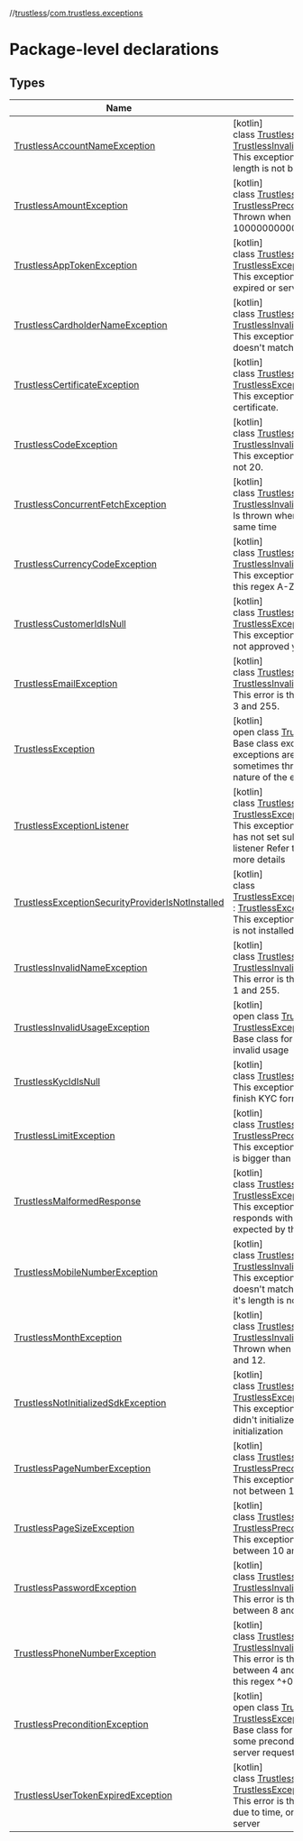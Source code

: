//[trustless](../../index.md)/[com.trustless.exceptions](index.md)

# Package-level declarations

## Types

| Name | Summary |
|---|---|
| [TrustlessAccountNameException](-trustless-account-name-exception/index.md) | [kotlin]<br>class [TrustlessAccountNameException](-trustless-account-name-exception/index.md) : [TrustlessInvalidUsageException](-trustless-invalid-usage-exception/index.md)<br>This exception is thrown when Account name length is not between 1 and 105. |
| [TrustlessAmountException](-trustless-amount-exception/index.md) | [kotlin]<br>class [TrustlessAmountException](-trustless-amount-exception/index.md) : [TrustlessPreconditionException](-trustless-precondition-exception/index.md)<br>Thrown when amount is not between  0.0001 and 1000000000000000000. |
| [TrustlessAppTokenException](-trustless-app-token-exception/index.md) | [kotlin]<br>class [TrustlessAppTokenException](-trustless-app-token-exception/index.md) : [TrustlessException](-trustless-exception/index.md)<br>This exception is thrown when app token has expired or server forced it to expire |
| [TrustlessCardholderNameException](-trustless-cardholder-name-exception/index.md) | [kotlin]<br>class [TrustlessCardholderNameException](-trustless-cardholder-name-exception/index.md) : [TrustlessInvalidUsageException](-trustless-invalid-usage-exception/index.md)<br>This exception is thrown when cardholder name doesn't match ^(A-Z'.-+\s?)+$. |
| [TrustlessCertificateException](-trustless-certificate-exception/index.md) | [kotlin]<br>class [TrustlessCertificateException](-trustless-certificate-exception/index.md) : [TrustlessException](-trustless-exception/index.md)<br>This exception indicates the problem with the certificate. |
| [TrustlessCodeException](-trustless-code-exception/index.md) | [kotlin]<br>class [TrustlessCodeException](-trustless-code-exception/index.md) : [TrustlessInvalidUsageException](-trustless-invalid-usage-exception/index.md)<br>This exception is thrown when code's length is not 20. |
| [TrustlessConcurrentFetchException](-trustless-concurrent-fetch-exception/index.md) | [kotlin]<br>class [TrustlessConcurrentFetchException](-trustless-concurrent-fetch-exception/index.md) : [TrustlessInvalidUsageException](-trustless-invalid-usage-exception/index.md)<br>Is thrown when multiple requests are made at the same time |
| [TrustlessCurrencyCodeException](-trustless-currency-code-exception/index.md) | [kotlin]<br>class [TrustlessCurrencyCodeException](-trustless-currency-code-exception/index.md) : [TrustlessInvalidUsageException](-trustless-invalid-usage-exception/index.md)<br>This exception is thrown when it doesn't match this regex A-Z{3} |
| [TrustlessCustomerIdIsNull](-trustless-customer-id-is-null/index.md) | [kotlin]<br>class [TrustlessCustomerIdIsNull](-trustless-customer-id-is-null/index.md) : [TrustlessException](-trustless-exception/index.md)<br>This exception is usually thrown when KYC was not approved yet. |
| [TrustlessEmailException](-trustless-email-exception/index.md) | [kotlin]<br>class [TrustlessEmailException](-trustless-email-exception/index.md) : [TrustlessInvalidUsageException](-trustless-invalid-usage-exception/index.md)<br>This error is thrown if email length isn't between 3 and 255. |
| [TrustlessException](-trustless-exception/index.md) | [kotlin]<br>open class [TrustlessException](-trustless-exception/index.md) : Exception<br>Base class exception, from which all of the other exceptions are inherited This exception is sometimes thrown because of the unknown nature of the error |
| [TrustlessExceptionListener](-trustless-exception-listener/index.md) | [kotlin]<br>class [TrustlessExceptionListener](-trustless-exception-listener/index.md) : [TrustlessException](-trustless-exception/index.md)<br>This exceptions is thrown when the developer has not set subscribeToSecurityProviderUpdate listener Refer to advanced documentation for more details |
| [TrustlessExceptionSecurityProviderIsNotInstalled](-trustless-exception-security-provider-is-not-installed/index.md) | [kotlin]<br>class [TrustlessExceptionSecurityProviderIsNotInstalled](-trustless-exception-security-provider-is-not-installed/index.md) : [TrustlessException](-trustless-exception/index.md)<br>This exception is thrown when security provider is not installed. |
| [TrustlessInvalidNameException](-trustless-invalid-name-exception/index.md) | [kotlin]<br>class [TrustlessInvalidNameException](-trustless-invalid-name-exception/index.md) : [TrustlessInvalidUsageException](-trustless-invalid-usage-exception/index.md)<br>This error is thrown if name length isn't between  1 and 255. |
| [TrustlessInvalidUsageException](-trustless-invalid-usage-exception/index.md) | [kotlin]<br>open class [TrustlessInvalidUsageException](-trustless-invalid-usage-exception/index.md) : [TrustlessException](-trustless-exception/index.md)<br>Base class for exceptions that are related to invalid usage |
| [TrustlessKycIdIsNull](-trustless-kyc-id-is-null/index.md) | [kotlin]<br>class [TrustlessKycIdIsNull](-trustless-kyc-id-is-null/index.md) : [TrustlessException](-trustless-exception/index.md)<br>This exception is thrown when customer did not finish KYC form |
| [TrustlessLimitException](-trustless-limit-exception/index.md) | [kotlin]<br>class [TrustlessLimitException](-trustless-limit-exception/index.md) : [TrustlessPreconditionException](-trustless-precondition-exception/index.md)<br>This exception is thrown when the value of a limit is bigger than 1000000000000 |
| [TrustlessMalformedResponse](-trustless-malformed-response/index.md) | [kotlin]<br>class [TrustlessMalformedResponse](-trustless-malformed-response/index.md) : [TrustlessException](-trustless-exception/index.md)<br>This exceptions is thrown when the server responds with the data format which is not expected by the SDK |
| [TrustlessMobileNumberException](-trustless-mobile-number-exception/index.md) | [kotlin]<br>class [TrustlessMobileNumberException](-trustless-mobile-number-exception/index.md) : [TrustlessInvalidUsageException](-trustless-invalid-usage-exception/index.md)<br>This exceptions is thrown when the mobile doesn't match this regex ^0?1-9+0-9*$, and it's length is not between 4 and 15. |
| [TrustlessMonthException](-trustless-month-exception/index.md) | [kotlin]<br>class [TrustlessMonthException](-trustless-month-exception/index.md) : [TrustlessInvalidUsageException](-trustless-invalid-usage-exception/index.md)<br>Thrown when month number is not between 1 and 12. |
| [TrustlessNotInitializedSdkException](-trustless-not-initialized-sdk-exception/index.md) | [kotlin]<br>class [TrustlessNotInitializedSdkException](-trustless-not-initialized-sdk-exception/index.md) : [TrustlessException](-trustless-exception/index.md)<br>This exception is thrown when the developer didn't initialize sdk, or there was an error during initialization |
| [TrustlessPageNumberException](-trustless-page-number-exception/index.md) | [kotlin]<br>class [TrustlessPageNumberException](-trustless-page-number-exception/index.md) : [TrustlessPreconditionException](-trustless-precondition-exception/index.md)<br>This exceptions is thrown when page number is not between 1 and 4000000 |
| [TrustlessPageSizeException](-trustless-page-size-exception/index.md) | [kotlin]<br>class [TrustlessPageSizeException](-trustless-page-size-exception/index.md) : [TrustlessPreconditionException](-trustless-precondition-exception/index.md)<br>This exceptions is thrown when page size is not between 10 and 500 |
| [TrustlessPasswordException](-trustless-password-exception/index.md) | [kotlin]<br>class [TrustlessPasswordException](-trustless-password-exception/index.md) : [TrustlessInvalidUsageException](-trustless-invalid-usage-exception/index.md)<br>This error is thrown if password length isn't between 8 and 255. |
| [TrustlessPhoneNumberException](-trustless-phone-number-exception/index.md) | [kotlin]<br>class [TrustlessPhoneNumberException](-trustless-phone-number-exception/index.md) : [TrustlessInvalidUsageException](-trustless-invalid-usage-exception/index.md)<br>This error is thrown when number length isn't between 4 and 16, or the phone doesn't follow this regex ^\+0-9*\$ |
| [TrustlessPreconditionException](-trustless-precondition-exception/index.md) | [kotlin]<br>open class [TrustlessPreconditionException](-trustless-precondition-exception/index.md) : [TrustlessException](-trustless-exception/index.md)<br>Base class for exceptions that are thrown when some precondition is not met, before making server request |
| [TrustlessUserTokenExpiredException](-trustless-user-token-expired-exception/index.md) | [kotlin]<br>class [TrustlessUserTokenExpiredException](-trustless-user-token-expired-exception/index.md) : [TrustlessException](-trustless-exception/index.md)<br>This error is thrown when user token has expired due to time, or because it was invalidated on the server |
